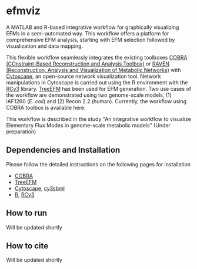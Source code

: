# efmviz
A MATLAB and R-based integrative workflow for graphically visualizing EFMs in a semi-automated way. This workflow offers a platform for comprehensive EFM analysis, starting with EFM selection followed by visualization and data mapping. 

This flexible workflow seamlessly integrates the existing toolboxes [COBRA (COnstraint-Based Reconstruction and Analysis Toolbox)](https://github.com/opencobra/cobratoolbox/) or [RAVEN (Reconstruction, Analysis and Visualization of Metabolic Networks)](https://github.com/SysBioChalmers/RAVEN) with [Cytoscape](https://cytoscape.org/), an open-source network visualization tool. Network manipulations in Cytoscape is carried out using the R environment with the  [RCy3](https://github.com/cytoscape/RCy3) library. [TreeEFM](https://academic.oup.com/bioinformatics/article/31/6/897/214785) has been used for EFM generation. Two use cases of the workflow are demonstrated using two genome-scale models, (1) iAF1260 (*E. coli*) and (2) Recon 2.2 (human). Currently, the workflow using COBRA toolbox is available here. 

This workflow is described in the study "An integrative workflow to visualize Elementary Flux Modes in genome-scale metabolic models" (Under preparation)

## Dependencies and Installation
Please follow the detailed instructions on the following pages for installation 
- [COBRA](https://github.com/opencobra/cobratoolbox/)
- [TreeEFM](https://academic.oup.com/bioinformatics/article/31/6/897/214785)
- [Cytoscape](https://cytoscape.org/), [cy3sbml](http://apps.cytoscape.org/apps/cy3sbml)
- [R](https://cran.r-project.org/), [RCy3](https://github.com/cytoscape/RCy3)


## How to run
Will be updated shortly

## How to cite
Will be updated shortly
